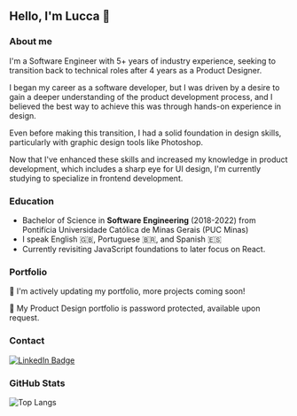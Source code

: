 ## Hello, I'm Lucca 👋

### About me

I'm a Software Engineer with 5+ years of industry experience, seeking to transition back to technical roles after 4 years as a Product Designer.

I began my career as a software developer, but I was driven by a desire to gain a deeper understanding of the product development process, and I believed the best way to achieve this was through hands-on experience in design.

Even before making this transition, I had a solid foundation in design skills, particularly with graphic design tools like Photoshop.

Now that I've enhanced these skills and increased my knowledge in product development, which includes a sharp eye for UI design, I'm currently studying to specialize in frontend development.

### Education
- Bachelor of Science in <strong>Software Engineering</strong> (2018-2022) from Pontifícia Universidade Católica de Minas Gerais (PUC Minas)
- I speak English :uk:, Portuguese :brazil:, and Spanish :es:
- Currently revisiting JavaScript foundations to later focus on React.

### Portfolio

🚧 I'm actively updating my portfolio, more projects coming soon!

:art: My Product Design portfolio is password protected, available upon request.

### Contact

<div id="badges">
  <a href="https://www.linkedin.com/in/luccaromaniello/" target="_blank" rel="noopener noreferrer">
    <img src="https://img.shields.io/badge/linkedin-0A66C2?style=for-the-badge&logo=linkedin&logoColor=white" alt="LinkedIn Badge"/>
  </a>
</div>

### GitHub Stats

![Top Langs](https://github-readme-stats-five-rosy-49.vercel.app/api/top-langs/?username=luccaromaniello&layout=compact&theme=nightowl)

<!--
**luccaromaniello/luccaromaniello** is a ✨ _special_ ✨ repository because its `README.md` (this file) appears on your GitHub profile.

Here are some ideas to get you started:

- 🔭 I’m currently working on ...
- 🌱 I’m currently learning ...
- 👯 I’m looking to collaborate on ...
- 🤔 I’m looking for help with ...
- 💬 Ask me about ...
- 📫 How to reach me: ...
- 😄 Pronouns: ...
- ⚡ Fun fact: ...
-->
